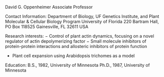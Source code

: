 David G. Oppenheimer
Associate Professor

Contact Information:
Department of Biology,
UF Genetics Institute, and
Plant Molecular & Cellular Biology Program
University of Florida
220 Bartram Hall, PO Box 118525
Gainesville, FL  32611
USA

Research interests: 
− Control of plant actin dynamics, focusing on a novel regulator of actin depolymerizing factor 
− Small molecule inhibitors of protein-protein interactions and allosteric inhibitors of protein function
- Plant cell expansion using Arabidopsis trichomes as a model

Education:
B.S., 1982, University of Minnesota
Ph.D., 1987, University of Minnesota
